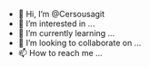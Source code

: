 - 👋 Hi, I’m @Cersousagit
- 👀 I’m interested in ...
- 🌱 I’m currently learning ...
- 💞️ I’m looking to collaborate on ...
- 📫 How to reach me ...

<!---
Cersousagit/Cersousagit is a ✨ special ✨ repository because its `README.md` (this file) appears on your GitHub profile.
You can click the Preview link to take a look at your changes.
--->
